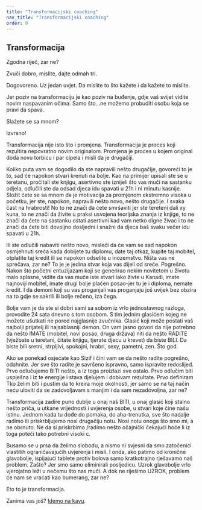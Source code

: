 ```yaml
---
title: "Transformacijski coaching"
nav_title: "Transformacijski coaching"
order: 0
---
```


## Transformacija

Zgodna riječ, zar ne?

Zvuči dobro, mislite, dajte odmah tri.

Dogovoreno. Uz jedan uvjet. Da mislite to što kažete i da kažete to mislite.

Jer poziv na transformaciju je kao poziv na buđenje, gdje vaš svijet vidite novim naspavanim očima. Samo što...ne možemo probuditi osobu koja se pravi da spava.

Slažete se sa mnom?

Izvrsno!

Transformacija nije isto što i promjena. Transformacija je proces koji rezultira nepovratno novim originalom. Promjena je proces u kojem original doda novu torbicu i par cipela i misli da je drugačiji.

Koliko puta vam se dogodilo da ste napravili nešto drugačije, govoreći to je to, sad će napokon stvari krenuti na bolje. Kao na primijer  upisali ste se u teretanu, pročitali ste knjigu, asertivno ste iznijeli što vas muči  na sastanku odjela, odlučili ste da odsad djeca idu spavati u 21h i ni minutu kasnije. Složit ćete se sa mnom da je motivacija za promjenom ekstremno visoka u početku, jer ste, napokon, napravili nešto novo, nešto drugačije. I svaka čast na hrabrosti! No to ne znači da ćete smršaviti jer ste tereteni dali xy kuna, to ne znači da živite u praksi usvojena teorijska znanja iz knjige, to ne znači da ćete na sastanku ostati asertivni kad vam netko digne živac i to ne znači da ćete biti dovoljno dosljedni i snažni da djeca baš svaku večer idu spavati u 21h.

Ili ste odlučili nabaviti nešto novo, misleći da će vam se sad napokon osmjehnuti sreća kada dobijete tu diplomu, date taj otkaz, kupite taj mobitel, otplatite taj kredit ili se napokon odselite u inozemstvo. Ništa vas ne sprečava, zar ne? To je je jedina stvar koja vas dijeli od sreće. Pogrešno. Nakon što početni entuzijazam koji se generirao nekim novitetom u životu malo splasne, vidite da vas muče iste stvari iako živte u Kanadi, imate najnoviji mobitel, imate drugi bolje plaćen posao-jer tu je i diploma, nemate kredit. I da demoni koji su vas proganjali vas proganjaju još uvijek bez obzira na to gdje se sakrili ili bolje rečeno, iza čega.

Bolje vam je da ste si dobri sami sa sobom iz vrlo jednostavnog razloga, provodite 24 sata dnevno s tom osobom. S tim jednim glasićem kojeg ne možete ušutkati ne pored najglasnije zvučnika. Glasić koji može postati vaš najbolji prijatelj ili najsablasniji demon. On vam jasno govori da nije potrebno da nešto IMATE (mobitel, novi posao, druga država) niti da nešto RADITE (vježbate u teretani, čitate knjigu, tjerate djecu u krevet) da biste BILI. Da biste bili sretni, strpljivi, spokojni, hrabri, sexy, pametni, zen. Što god.

Ako se ponekad osjećate kao Sizif i čini vam se da nešto radite pogrešno, odahnite. Jer sve što radite je savršeno ispravno, samo ispravite redoslijed. Prvo odlučujemo BITI nešto, a iz toga proizlazi sve ostalo. Prvo odlučim biti uspješna i iz te energije i stava djelujem i dobivam rezultate. Prvo definiram Tko želim biti i pustim da to kreira moje okolnosti, jer samo se na taj način neću uloviti da se zadovoljavam s manjim i da sam nezadovoljna, zar ne?

Transformacija zadire puno dublje u  onaj naš BITI, u onaj glasić koji stalno nešto priča, u utkane vrijednosti i uvjerenja osobe, u stvari koje čine našu istinu. Jednom kada tu dođe do pomaka, do aha-trenutka, sve što nadalje radimo ili priskrbljujemo nosi drugačiju notu. Nosi notu onoga što smo mi, a ne obrnuto. Ne da si priskrbimo /radimo nešto očajnički čekajući hoće li iz toga poteći tako potrebni visoki c.

Busamo se u prsa da želimo slobodu, a nismo ni svjesni da smo zatočenici vlastitih ograničavajućih uvjerenja i misli. I onda, ako patimo od kronične glavobolje, ispijajući tablete protiv bolova samo kratkotrajno rješavamo naš problem. Zašto? Jer smo samo eliminirali posljedicu. Uzrok glavobolje vrlo vjerojatno leži u nečemu što nas muči. A dok ne riješimo UZROK, problem će nam se vraćati kao bumerang, zar ne?

Eto to je transformacija.

Zanima vas još? [Idemo na kavu](/contact/).
